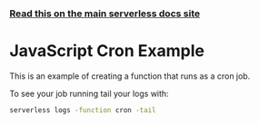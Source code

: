 <!--
title: JavaScript Cron Example
menuText: JavaScript Cron Example
description: Create a Serverless scheduled cron job with Node.js
layout: Doc
-->

<!-- DOCS-SITE-LINK:START automatically generated  -->
### [Read this on the main serverless docs site](https://www.serverless.com/framework/docs/providers/aws/examples/cron/node)
<!-- DOCS-SITE-LINK:END -->

# JavaScript Cron Example

This is an example of creating a function that runs as a cron job.

To see your job running tail your logs with:

```bash
serverless logs -function cron -tail
```
